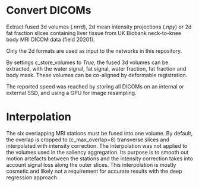 # Convert DICOMs
Extract fused 3d volumes (_.nrrd_), 2d mean intensity projections (_.npy_) or 2d fat fraction slices containing liver tissue from UK Biobank neck-to-knee body MRI DICOM data (field 20201).

Only the 2d formats are used as input to the networks in this repository.

By settings c\_store\_volumes to _True_, the fused 3d volumes can be extracted, with the water signal, fat signal, water fraction, fat fraction and body mask. These volumes can be co-aligned by deformable registration.

The reported speed was reached by storing all DICOMs on an internal or external SSD, and using a GPU for image resampling.

# Interpolation
The six overlapping MRI stations must be fused into one volume. By default, the overlap is cropped to (c_max_overlap=8) transverse slices and interpolated with intensity correction. The interpolation was not applied to the volumes used in the saliency aggregation. Its purpose is to smooth out motion artefacts between the stations and the intensity correction takes into account signal loss along the outer slices. This interpolation is mostly cosmetic and likely not a requirement for accurate results with the deep regression approach.
